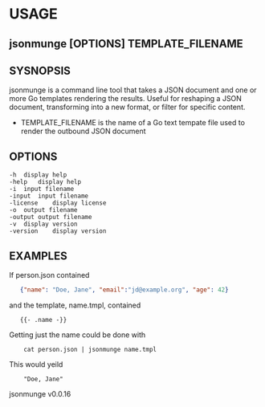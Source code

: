 
# USAGE

## jsonmunge [OPTIONS] TEMPLATE_FILENAME

## SYSNOPSIS

jsonmunge is a command line tool that takes a JSON document and
one or more Go templates rendering the results. Useful for
reshaping a JSON document, transforming into a new format,
or filter for specific content.

+ TEMPLATE_FILENAME is the name of a Go text tempate file used to render
  the outbound JSON document

## OPTIONS

	-h	display help
	-help	display help
	-i	input filename
	-input	input filename
	-license	display license
	-o	output filename
	-output	output filename
	-v	display version
	-version	display version

## EXAMPLES

If person.json contained

```json
   {"name": "Doe, Jane", "email":"jd@example.org", "age": 42}
```

and the template, name.tmpl, contained 

```template
   {{- .name -}}
```

Getting just the name could be done with

```shell
    cat person.json | jsonmunge name.tmpl
```

This would yeild

```csv
    "Doe, Jane"
```


jsonmunge v0.0.16
